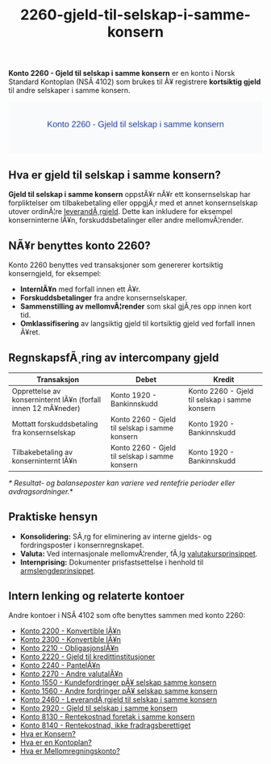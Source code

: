 ﻿---
title: "2260-gjeld-til-selskap-i-samme-konsern"
meta_title: "2260-gjeld-til-selskap-i-samme-konsern"
meta_description: '**Konto 2260 - Gjeld til selskap i samme konsern** er en konto i Norsk Standard Kontoplan (NSÂ 4102) som brukes til Ã¥ registrere **kortsiktig gjeld** til andre...'
slug: 2260-gjeld-til-selskap-i-samme-konsern
type: blog
layout: pages/single
---

**Konto 2260 - Gjeld til selskap i samme konsern** er en konto i Norsk Standard Kontoplan (NSÂ 4102) som brukes til Ã¥ registrere **kortsiktig gjeld** til andre selskaper i samme konsern.

![Illustrasjon av konto 2260 Gjeld til selskap i samme konsern](2260-gjeld-til-selskap-i-samme-konsern-image.svg)

## Hva er gjeld til selskap i samme konsern?

**Gjeld til selskap i samme konsern** oppstÃ¥r nÃ¥r ett konsernselskap har forpliktelser om tilbakebetaling eller oppgjÃ¸r med et annet konsernselskap utover ordinÃ¦re [leverandÃ¸rgjeld](/blogs/kontoplan/2400-leverandorgjeld "Konto 2400 - LeverandÃ¸rgjeld"). Dette kan inkludere for eksempel konserninterne lÃ¥n, forskuddsbetalinger eller andre mellomvÃ¦render.

## NÃ¥r benyttes konto 2260?

Konto 2260 benyttes ved transaksjoner som genererer kortsiktig konserngjeld, for eksempel:

* **InternlÃ¥n** med forfall innen ett Ã¥r.
* **Forskuddsbetalinger** fra andre konsernselskaper.
* **Sammenstilling av mellomvÃ¦render** som skal gjÃ¸res opp innen kort tid.
* **Omklassifisering** av langsiktig gjeld til kortsiktig gjeld ved forfall innen Ã¥ret.

## RegnskapsfÃ¸ring av intercompany gjeld

| Transaksjon                                                      | Debet                                  | Kredit                                            |
|------------------------------------------------------------------|----------------------------------------|---------------------------------------------------|
| Opprettelse av konserninternt lÃ¥n (forfall innen 12 mÃ¥neder)     | Konto 1920 - Bankinnskudd              | Konto 2260 - Gjeld til selskap i samme konsern    |
| Mottatt forskuddsbetaling fra konsernselskap                     | Konto 2260 - Gjeld til selskap i samme konsern | Konto 1920 - Bankinnskudd                  |
| Tilbakebetaling av konserninternt lÃ¥n                            | Konto 2260 - Gjeld til selskap i samme konsern | Konto 1920 - Bankinnskudd                  |

_* Resultat- og balanseposter kan variere ved rentefrie perioder eller avdragsordninger._*

## Praktiske hensyn

* **Konsolidering:** SÃ¸rg for eliminering av interne gjelds- og fordringsposter i konsernregnskapet.
* **Valuta:** Ved internasjonale mellomvÃ¦render, fÃ¸lg [valutakursprinsippet](/blogs/regnskap/hva-er-valutakurs "Hva er Valutakurs? Prinsipper for valutahÃ¥ndtering i regnskap").
* **Internprising:** Dokumenter prisfastsettelse i henhold til [armslengdeprinsippet](/blogs/regnskap/hva-er-internprising "Hva er Internprising? Retningslinjer for konserninternt salg").

## Intern lenking og relaterte kontoer

Andre kontoer i NSÂ 4102 som ofte benyttes sammen med konto 2260:

* [Konto 2200 - Konvertible lÃ¥n](/blogs/kontoplan/2200-konvertible-lan "Konto 2200 - Konvertible lÃ¥n i Norsk Standard Kontoplan")
* [Konto 2300 - Konvertible lÃ¥n](/blogs/kontoplan/2300-konvertible-lan "Konto 2300 - Konvertible lÃ¥n i Norsk Standard Kontoplan")
* [Konto 2210 - ObligasjonslÃ¥n](/blogs/kontoplan/2210-obligasjonslan "Konto 2210 - ObligasjonslÃ¥n i Norsk Standard Kontoplan")
* [Konto 2220 - Gjeld til kredittinstitusjoner](/blogs/kontoplan/2220-gjeld-til-kredittinstitusjoner "Konto 2220 - Gjeld til kredittinstitusjoner i Norsk Standard Kontoplan")
* [Konto 2240 - PantelÃ¥n](/blogs/kontoplan/2240-pantelan "Konto 2240 - PantelÃ¥n i Norsk Standard Kontoplan")
* [Konto 2270 - Andre valutalÃ¥n](/blogs/kontoplan/2270-andre-valutalan "Konto 2270 - Andre valutalÃ¥n i Norsk Standard Kontoplan")
* [Konto 1550 - Kundefordringer pÃ¥ selskap samme konsern](/blogs/kontoplan/1550-kundefordringer-pa-selskap-samme-konsern "Konto 1550 - Kundefordringer pÃ¥ selskap samme konsern")
* [Konto 1560 - Andre fordringer pÃ¥ selskap samme konsern](/blogs/kontoplan/1560-andre-fordringer-pa-selskap-samme-konsern "Konto 1560 - Andre fordringer pÃ¥ selskap samme konsern")
* [Konto 2460 - LeverandÃ¸rgjeld til selskap i samme konsern](/blogs/kontoplan/2460-leverandorgjeld-til-selskap-i-samme-konsern "Konto 2460 - LeverandÃ¸rgjeld til selskap i samme konsern")
* [Konto 2920 - Gjeld til selskap i samme konsern](/blogs/kontoplan/2920-gjeld-til-selskap-i-samme-konsern "Konto 2920 - Gjeld til selskap i samme konsern: Langsiktig gjeld")
* [Konto 8130 - Rentekostnad foretak i samme konsern](/blogs/kontoplan/8130-rentekostnad-foretak-i-samme-konsern "Konto 8130 - Rentekostnad foretak i samme konsern")
* [Konto 8140 - Rentekostnad, ikke fradragsberettiget](/blogs/kontoplan/8140-rentekostnad-ikke-fradragsberettiget "Konto 8140 - Rentekostnad, ikke fradragsberettiget i Norsk Standard Kontoplan")
* [Hva er Konsern?](/blogs/regnskap/hva-er-konsern "Hva er Konsern? Komplett Guide til Konsernstrukturer og Konsernregnskap")
* [Hva er en Kontoplan?](/blogs/regnskap/hva-er-kontoplan "Hva er en Kontoplan? Komplett Guide til Kontoplaner i Norsk Regnskap")
* [Hva er Mellomregningskonto?](/blogs/regnskap/mellomregningskonto "Hva er Mellomregningskonto? Guide til intercompany clearing og avstemming")

